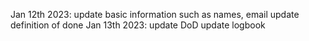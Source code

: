 Jan 12th 2023:
    update basic information such as names, email 
    update definition of done
Jan 13th 2023:
    update DoD
    update logbook 
